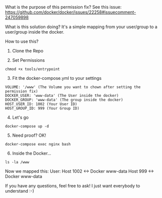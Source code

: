 What is the purpose of this permission fix?
See this issue:
https://github.com/docker/docker/issues/22258#issuecomment-247059898

What is this solution doing?
It's a simple mapping from your user/group to a user/group inside the docker.

How to use this?

1) Clone the Repo

2) Set Permissions
```
chmod +x tools/entrypoint
```

3) Fit the docker-compose.yml to your settings
```
VOLUME: '/www' (The Volume you want to chown after setting the permission fix)
DOCKER_USER: 'www-data' (The User inside the docker)
DOCKER_GROUP: 'www-data' (The group inside the docker)
HOST_USER_ID: 1002 (Your User ID)
HOST_GROUP_ID: 999 (Your Group ID)
```

4) Let's go
```
docker-compose up -d
```

5) Need proof? OK!
```
docker-compose exec nginx bash
```

6) Inside the Docker...
```
ls -la /www
```

Now we mapped this:
User: 
Host 1002 <-> Docker www-data
Host 999 <-> Docker www-data



If you have any questions, feel free to ask! I just want everybody to understand :-)
